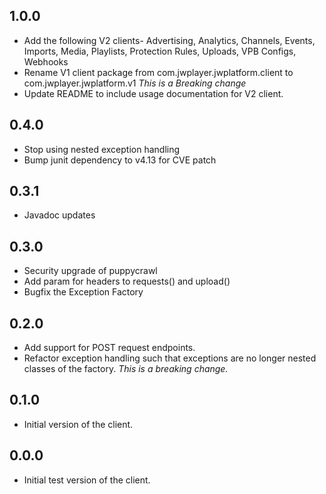 ## 1.0.0

* Add the following V2 clients-
Advertising, Analytics, Channels, Events, Imports, Media, Playlists, Protection Rules, Uploads, VPB Configs, Webhooks
* Rename V1 client package from com.jwplayer.jwplatform.client to com.jwplayer.jwplatform.v1  _This is a Breaking change_
* Update README to include usage documentation for V2 client.

## 0.4.0

* Stop using nested exception handling
* Bump junit dependency to v4.13 for CVE patch

## 0.3.1

* Javadoc updates

## 0.3.0

* Security upgrade of puppycrawl
* Add param for headers to requests() and upload()
* Bugfix the Exception Factory

## 0.2.0

* Add support for POST request endpoints.
* Refactor exception handling such that exceptions are no longer nested classes of the factory. _This is a breaking
  change._

## 0.1.0

* Initial version of the client.

## 0.0.0

* Initial test version of the client.